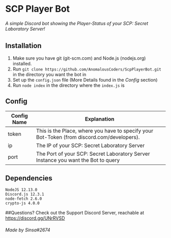 # SCP Player Bot
###### A simple Discord bot showing the Player-Status of your SCP: Secret Laboratory Server!

## Installation
1. Make sure you have git (git-scm.com) and Node.js (nodejs.org) installed.
2. Run `git clone https://github.com/AnomalousCoders/ScpPlayerBot.git` in the directory you want the bot in
3. Set up the `config.json` file (More Details found in the *Config* section)
4. Run `node index` in the directory where the `index.js` is

## Config
Config Name | Explanation 
--- | --- 
token | This is the Place, where you have to specify your Bot-Token (from discord.com/developers).
ip | The IP of your SCP: Secret Laboratory Server
port | The Port of your SCP: Secret Laboratory Server Instance you want the Bot to query

## Dependencies
```
NodeJS 12.13.0
Discord.js 12.3.1
node-fetch 2.6.0
crypto-js 4.0.0
```

##Questions?
Check out the Support Discord Server, reachable at https://discord.gg/UNrRVSD

###### Made by Sinsa#2674